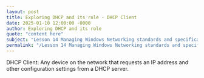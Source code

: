 ```yaml
---
layout: post
title: Exploring DHCP and its role - DHCP Client
date: 2025-01-10 12:00:00 -0000
author: Exploring DHCP and its role
quote: "content here"
subject: "Lesson 14 Managing Windows Networking standards and specifications"
permalink: "/Lesson 14 Managing Windows Networking standards and specifications/Exploring DHCP and its role/Exploring DHCP and its role - DHCP Client"
---
```


DHCP Client: Any device on the network that requests an IP address and other configuration settings from a DHCP server.
